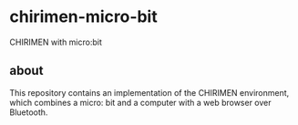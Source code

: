 # chirimen-micro-bit
CHIRIMEN with micro:bit

## about
This repository contains an implementation of the CHIRIMEN environment, which combines a micro: bit and a computer with a web browser over Bluetooth.
